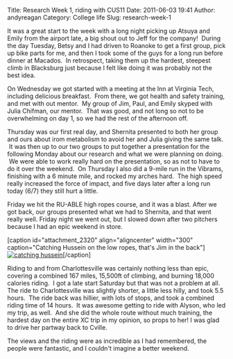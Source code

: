 Title: Research Week 1, riding with CUS11
Date: 2011-06-03 19:41
Author: andyreagan
Category: College life
Slug: research-week-1

It was a great start to the week with a long night picking up Atsuya and
Emily from the airport late, a big shout out to Jeff for the company!
 During the day Tuesday, Betsy and I had driven to Roanoke to get a
first group, pick up bike parts for me, and then I took some of the guys
for a long run before dinner at Macados.  In retrospect, taking them up
the hardest, steepest climb in Blacksburg just because I felt like doing
it was probably not the best idea.

On Wednesday we got started with a meeting at the Inn at Virginia Tech,
including delicious breakfast.  From there, we got health and safety
training, and met with out mentor.  My group of Jim, Paul, and Emily
skyped with Julia Chifman, our mentor.  That was good, and not long so
not to be overwhelming on day 1, so we had the rest of the afternoon
off.

Thursday was our first real day, and Shernita presented to both her
group and ours about irom metabolism to avoid her and Julia giving the
same talk.  It was then up to our two groups to put together a
presentation for the following Monday about our research and what we
were planning on doing.  We were able to work really hard on the
presentation, so as not to have to do it over the weekend.  On Thursday
I also did a 9-mile run in the Vibrams, finishing with a 6 minute mile,
and rocked my arches hard.  The high speed really increased the force of
impact, and five days later after a long run today (6/7) they still hurt
a little.

Friday we hit the RU-ABLE high ropes course, and it was a blast. After
we got back, our groups presented what we had to Shernita, and that went
really well. Friday night we went out, but I slowed down after two
pitchers because I had an epic weekend in store.

[caption id="attachment\_2320" align="aligncenter" width="300"
caption="Catching Hussein on the low ropes, that's Jim in the
back"][![](http://andyreagan.com/wp-content/uploads/2011/06/catching-hussein-300x225.jpg "catching hussein")](http://andyreagan.com/wp-content/uploads/2011/06/catching-hussein.jpg)[/caption]

Riding to and from Charlottesville was certainly nothing less than epic,
covering a combined 167 miles, 15,500ft of climbing, and burning 18,000
calories riding.  I got a late start Saturday but that was not a problem
at all. The ride to Charlottesville was slightly shorter, a little less
hilly, and took 5.5 hours.  The ride back was hillier, with lots of
stops, and took a combined riding time of 14 hours.  It was awesome
getting to ride with Alyson, who led my trip, as well.  And she did the
whole route without much training, the hardest day on the entire XC trip
in my opinion, so props to her! I was glad to drive her partway back to
Cville.

The views and the riding were as incredible as I had remembered, the
people were fantastic, and I couldn't imagine a better weekend.
